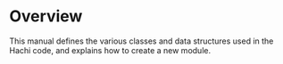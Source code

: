 # Overview

This manual defines the various classes and data structures used in the Hachi code, and explains how to create a new module.